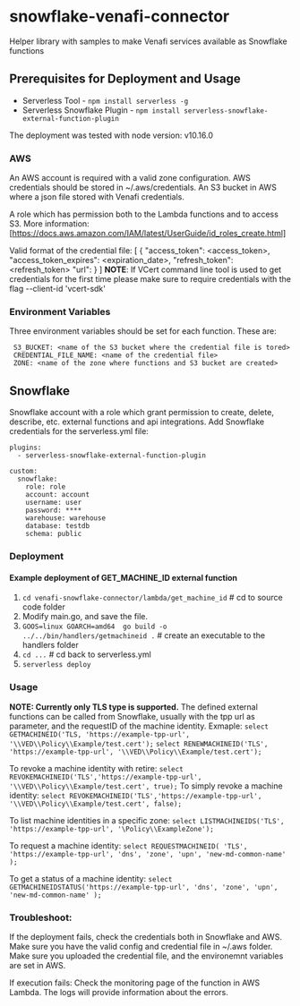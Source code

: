 # snowflake-venafi-connector
Helper library with samples to make Venafi services available as Snowflake functions

## Prerequisites for Deployment and Usage

* Serverless Tool - `npm install serverless -g`
* Serverless Snowflake Plugin - `npm install serverless-snowflake-external-function-plugin`

The deployment was tested with node version: v10.16.0

### AWS

An AWS account is required with a valid zone configuration. AWS credentials should be stored in ~/.aws/credentials.
An S3 bucket in AWS where a json file stored with Venafi credentials.

A role which has permission both to the Lambda functions and to access S3.
More information: [https://docs.aws.amazon.com/IAM/latest/UserGuide/id_roles_create.html]

Valid format of the credential file:
[
     {
      "access_token": <access_token>,
      "access_token_expires": <expiration_date>,
      "refresh_token": <refresh_token>
      "url": <url>
     }
]
**NOTE**: If VCert command line tool is used to get credentials for the first time please make sure to require credentials with the flag --client-id 'vcert-sdk'

### Environment Variables

Three environment variables should be set for each function. These are:
```
 S3_BUCKET: <name of the S3 bucket where the credential file is tored>
 CREDENTIAL_FILE_NAME: <name of the credential file>
 ZONE: <name of the zone where functions and S3 bucket are created>
 ```

## Snowflake

Snowflake account with a role which grant permission to create, delete, describe, etc. external functions and api integrations.
Add Snowflake credentials for the serverless.yml file:
```service: venafi-snowflake-connector
plugins:
  - serverless-snowflake-external-function-plugin

custom:
  snowflake:
    role: role
    account: account
    username: user
    password: ****
    warehouse: warehouse
    database: testdb
    schema: public
```
### Deployment
#### Example deployment of GET_MACHINE_ID external function
1. `cd venafi-snowflake-connector/lambda/get_machine_id` # cd to source code folder
2. Modify main.go, and save the file.
2. `GOOS=linux GOARCH=amd64  go build -o ../../bin/handlers/getmachineid .` # create an executable to the handlers folder
3. `cd ...` # cd back to serverless.yml
4. `serverless deploy`

### Usage

**NOTE: Currently only TLS type is supported.**
The defined external functions can be called from Snowflake, usually with the tpp url as parameter, and the requestID of the machine identity.
Exmaple:
`select GETMACHINEID('TLS, 'https://example-tpp-url', '\\VED\\Policy\\Example/test.cert');`
`select RENEWMACHINEID('TLS', 'https://example-tpp-url', '\\VED\\Policy\\Example/test.cert');`

To revoke a machine identity with retire:
`select REVOKEMACHINEID('TLS','https://example-tpp-url', '\\VED\\Policy\\Example/test.cert', true);`
To simply revoke a machine identity:
`select REVOKEMACHINEID('TLS','https://example-tpp-url', '\\VED\\Policy\\Example/test.cert', false);`


To list machine identities in a specific zone:
`select LISTMACHINEIDS('TLS', 'https://example-tpp-url', '\Policy\\ExampleZone');`

To request a machine identity:
`select REQUESTMACHINEID(
    'TLS',
    'https://example-tpp-url',
                   'dns',
                   'zone',
                   'upn',
                   'new-md-common-name'
                  );`

To get a status of a machine identity:
`select GETMACHINEIDSTATUS('https://example-tpp-url',
                   'dns',
                   'zone',
                   'upn',
                   'new-md-common-name'
                  );`


### Troubleshoot:
If the deployment fails, check the credentials both in Snowflake and AWS. Make sure you have the valid config and credential file in ~/.aws folder. Make sure you uploaded the credential file, and the environemnt variables are set in AWS.

If execution fails:
Check the monitoring page of the function in AWS Lambda. The logs will provide information about the errors.
